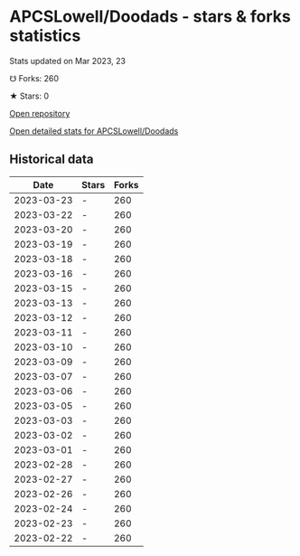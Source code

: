 # APCSLowell/Doodads - stars & forks statistics

Stats updated on Mar 2023, 23

☋ Forks: 260

★ Stars: 0

[Open repository](https://github.com/APCSLowell/Doodads)

[Open detailed stats for APCSLowell/Doodads](https://reviewgithub.com/rep/APCSLowell/Doodads)

## Historical data
| Date | Stars | Forks |
|------|-------|-------|
| 2023-03-23 | - | 260 | 
| 2023-03-22 | - | 260 | 
| 2023-03-20 | - | 260 | 
| 2023-03-19 | - | 260 | 
| 2023-03-18 | - | 260 | 
| 2023-03-16 | - | 260 | 
| 2023-03-15 | - | 260 | 
| 2023-03-13 | - | 260 | 
| 2023-03-12 | - | 260 | 
| 2023-03-11 | - | 260 | 
| 2023-03-10 | - | 260 | 
| 2023-03-09 | - | 260 | 
| 2023-03-07 | - | 260 | 
| 2023-03-06 | - | 260 | 
| 2023-03-05 | - | 260 | 
| 2023-03-03 | - | 260 | 
| 2023-03-02 | - | 260 | 
| 2023-03-01 | - | 260 | 
| 2023-02-28 | - | 260 | 
| 2023-02-27 | - | 260 | 
| 2023-02-26 | - | 260 | 
| 2023-02-24 | - | 260 | 
| 2023-02-23 | - | 260 | 
| 2023-02-22 | - | 260 | 

